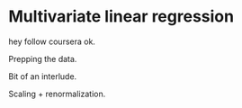 # Multivariate linear regression

hey follow coursera ok.

Prepping the data.

Bit of an interlude.

Scaling + renormalization.


